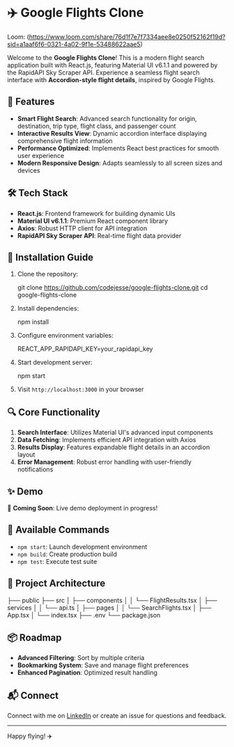 # ✈️ Google Flights Clone

Loom: (https://www.loom.com/share/76d1f7e7f7334aee8e0250f52162f19d?sid=a1aaf6f6-0321-4a02-9f1e-53488622aae5)

Welcome to the **Google Flights Clone**! This is a modern flight search application built with React.js, featuring Material UI v6.1.1 and powered by the RapidAPI Sky Scraper API. Experience a seamless flight search interface with **Accordion-style flight details**, inspired by Google Flights.

## 🚀 Features

- **Smart Flight Search**: Advanced search functionality for origin, destination, trip type, flight class, and passenger count
- **Interactive Results View**: Dynamic accordion interface displaying comprehensive flight information
- **Performance Optimized**: Implements React best practices for smooth user experience
- **Modern Responsive Design**: Adapts seamlessly to all screen sizes and devices

## 🛠️ Tech Stack

- **React.js**: Frontend framework for building dynamic UIs
- **Material UI v6.1.1**: Premium React component library
- **Axios**: Robust HTTP client for API integration
- **RapidAPI Sky Scraper API**: Real-time flight data provider

## 📝 Installation Guide

1. Clone the repository:

   
   git clone https://github.com/codejesse/google-flights-clone.git
   cd google-flights-clone
   

2. Install dependencies:

   
   npm install
   

3. Configure environment variables:

   
   REACT_APP_RAPIDAPI_KEY=your_rapidapi_key
   

4. Start development server:

   
   npm start
   

5. Visit `http://localhost:3000` in your browser

## 🔍 Core Functionality

1. **Search Interface**: Utilizes Material UI's advanced input components
2. **Data Fetching**: Implements efficient API integration with Axios
3. **Results Display**: Features expandable flight details in an accordion layout
4. **Error Management**: Robust error handling with user-friendly notifications

## ✨ Demo

🚧 **Coming Soon**: Live demo deployment in progress!

## 🤖 Available Commands

- `npm start`: Launch development environment
- `npm build`: Create production build
- `npm test`: Execute test suite

## 🧩 Project Architecture


├── public
├── src
│   ├── components
│   │   └── FlightResults.tsx
│   ├── services
│   │   └── api.ts
│   ├── pages
│   │   └── SearchFlights.tsx
│   ├── App.tsx
│   └── index.tsx
├── .env
└── package.json


## 📦 Roadmap

- **Advanced Filtering**: Sort by multiple criteria
- **Bookmarking System**: Save and manage flight preferences
- **Enhanced Pagination**: Optimized result handling

## 📬 Connect

Connect with me on [LinkedIn](https://www.linkedin.com/in/jesse-beke/) or create an issue for questions and feedback.

---

Happy flying! ✈️
